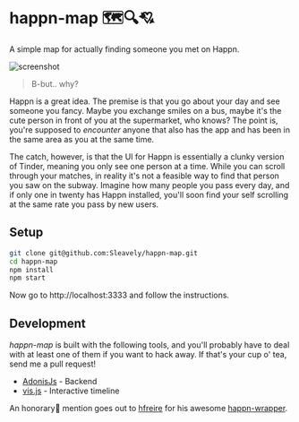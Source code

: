# happn-map 🗺️🔍💘

A simple map for actually finding someone you met on Happn.

![screenshot](https://i.imgur.com/oIMVOmw.png)

> B-but.. why?

Happn is a great idea. The premise is that you go about your day and see someone you fancy. Maybe you exchange smiles on a bus, maybe it's the cute person in front of you at the supermarket, who knows? The point is, you're supposed to _encounter_ anyone that also has the app and has been in the same area as you at the same time.

The catch, however, is that the UI for Happn is essentially a clunky version of Tinder, meaning you only see one person at a time. While you can scroll through your matches, in reality it's not a feasible way to find that person you saw on the subway. Imagine how many people you pass every day, and if only one in twenty has Happn installed, you'll soon find your self scrolling at the same rate you pass by new users.

## Setup

```bash
git clone git@github.com:Sleavely/happn-map.git
cd happn-map
npm install
npm start
```

Now go to http://localhost:3333 and follow the instructions.

## Development

_happn-map_ is built with the following tools, and you'll probably have to deal with at least one of them if you want to hack away. If that's your cup o' tea, send me a pull request!

 - [AdonisJs](https://adonisjs.com/) - Backend
 - [vis.js](http://visjs.org/) - Interactive timeline

An honorary🌟 mention goes out to [hfreire](https://github.com/hfreire) for his awesome [happn-wrapper](https://github.com/hfreire/happn-wrapper/).
